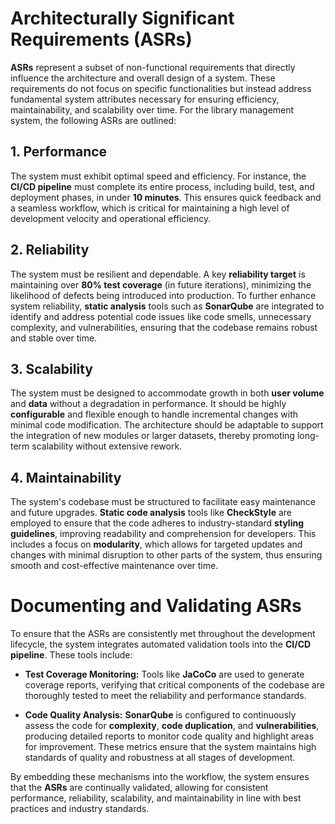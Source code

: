 # Architecturally Significant Requirements (ASRs)

**ASRs** represent a subset of non-functional requirements that directly influence the architecture and overall design of a system. These requirements do not focus on specific functionalities but instead address fundamental system attributes necessary for ensuring efficiency, maintainability, and scalability over time. For the library management system, the following ASRs are outlined:

## 1. Performance
The system must exhibit optimal speed and efficiency. For instance, the **CI/CD pipeline** must complete its entire process, including build, test, and deployment phases, in under **10 minutes**. This ensures quick feedback and a seamless workflow, which is critical for maintaining a high level of development velocity and operational efficiency.

## 2. Reliability
The system must be resilient and dependable. A key **reliability target** is maintaining over **80% test coverage** (in future iterations), minimizing the likelihood of defects being introduced into production. To further enhance system reliability, **static analysis** tools such as **SonarQube** are integrated to identify and address potential code issues like code smells, unnecessary complexity, and vulnerabilities, ensuring that the codebase remains robust and stable over time.

## 3. Scalability
The system must be designed to accommodate growth in both **user volume** and **data** without a degradation in performance. It should be highly **configurable** and flexible enough to handle incremental changes with minimal code modification. The architecture should be adaptable to support the integration of new modules or larger datasets, thereby promoting long-term scalability without extensive rework.

## 4. Maintainability
The system's codebase must be structured to facilitate easy maintenance and future upgrades. **Static code analysis** tools like **CheckStyle** are employed to ensure that the code adheres to industry-standard **styling guidelines**, improving readability and comprehension for developers. This includes a focus on **modularity**, which allows for targeted updates and changes with minimal disruption to other parts of the system, thus ensuring smooth and cost-effective maintenance over time.

# Documenting and Validating ASRs

To ensure that the ASRs are consistently met throughout the development lifecycle, the system integrates automated validation tools into the **CI/CD pipeline**. These tools include:

- **Test Coverage Monitoring:** Tools like **JaCoCo** are used to generate coverage reports, verifying that critical components of the codebase are thoroughly tested to meet the reliability and performance standards.

- **Code Quality Analysis:** **SonarQube** is configured to continuously assess the code for **complexity**, **code duplication**, and **vulnerabilities**, producing detailed reports to monitor code quality and highlight areas for improvement. These metrics ensure that the system maintains high standards of quality and robustness at all stages of development.

By embedding these mechanisms into the workflow, the system ensures that the **ASRs** are continually validated, allowing for consistent performance, reliability, scalability, and maintainability in line with best practices and industry standards.
